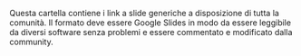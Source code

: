 Questa cartella contiene i link a slide generiche a disposizione di tutta la comunità. Il formato deve essere Google Slides in modo da essere leggibile da diversi software senza problemi e essere commentato e modificato dalla community.
